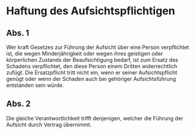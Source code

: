 # Haftung des Aufsichtspflichtigen



## Abs. 1

 Wer kraft Gesetzes zur Führung der Aufsicht über eine Person verpflichtet ist, die wegen Minderjährigkeit oder wegen ihres geistigen oder körperlichen Zustands der Beaufsichtigung bedarf, ist zum Ersatz des Schadens verpflichtet, den diese Person einem Dritten widerrechtlich zufügt. Die Ersatzpflicht tritt nicht ein, wenn er seiner Aufsichtspflicht genügt oder wenn der Schaden auch bei gehöriger Aufsichtsführung entstanden sein würde.

## Abs. 2

 Die gleiche Verantwortlichkeit trifft denjenigen, welcher die Führung der Aufsicht durch Vertrag übernimmt. 

